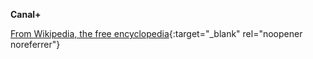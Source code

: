**Canal+**<br>

[From Wikipedia, the free encyclopedia](https://en.wikipedia.org/wiki/Canal%2B){:target="_blank" rel="noopener noreferrer"}
